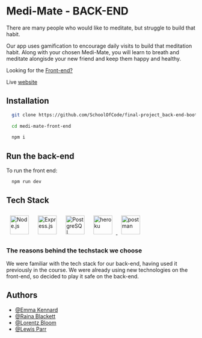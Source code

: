 # Medi-Mate - BACK-END

There are many people who would like to meditate, but struggle to build that habit.


Our app uses gamification to encourage daily visits to build that meditation habit. Along with your chosen Medi-Mate, you will learn to breath and meditate alongisde your new friend and keep them happy and healthy.

Looking for the [Front-end?](https://github.com/SchoolOfCode/medi-mate-front-end)

Live [website](https://medi-mate.netlify.app/)

## Installation

```bash
  git clone https://github.com/SchoolOfCode/final-project_back-end-bootglampers.git
  
  cd medi-mate-front-end
  
  npm i

```

## Run the back-end
To run the front end:

```bash
  npm run dev
```

## Tech Stack

<div align="left">
<a href="https://nodejs.org/" target="_blank"><img style="margin: 10px" src="https://www.vectorlogo.zone/logos/nodejs/nodejs-horizontal.svg" alt="Node.js" height="50" /></a>
<a href="https://expressjs.com/" target="_blank"><img style="margin: 10px" src="https://svg2raster.fileformat.info/vlz.jsp?svg=%2Flogos%2Fexpressjs%2Fexpressjs-ar21.svg" alt="Express.js" height="50" /></a>
<a href="https://www.postgresql.org/" target="_blank"><img style="margin: 10px" src="https://profilinator.rishav.dev/skills-assets/postgresql-original-wordmark.svg" alt="PostgreSQL" height="50" /></a>
<a href="https://heroku.com" target="_blank"> <img style="margin: 10px" src="https://github.com/jalbertsr/logo-badge-images/blob/master/img/rsz_heroku.png?raw=true" alt="heroku" height="50"/> </a>
<a href="https://postman.com" target="_blank"> <img style="margin: 10px" src="https://www.vectorlogo.zone/logos/getpostman/getpostman-icon.svg" alt="postman" height="50"/> </a>
</div>

### The reasons behind the techstack we choose
We were familiar with the tech stack for our back-end, having used it previously in the course. We were already using new technologies on the front-end, so decided to play it safe on the back-end.


## Authors

- [@Emma Kennard](https://github.com/Elkennard)
- [@Raina Blackett](https://github.com/chocorainaaa)
- [@Lorentz Bloom](https://github.com/Lauro235)
- [@Lewis Parr](https://github.com/Le-w-is)

